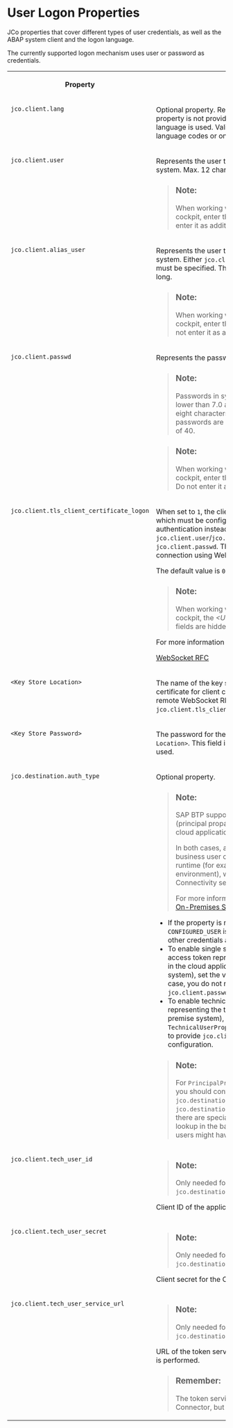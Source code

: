 <!-- loio8b1e1c3b3e284d61bc167e84d4c9d7a1 -->

# User Logon Properties

JCo properties that cover different types of user credentials, as well as the ABAP system client and the logon language.

The currently supported logon mechanism uses user or password as credentials.


<table>
<tr>
<th valign="top">

Property

</th>
<th valign="top">

Description

</th>
</tr>
<tr>
<td valign="top">

`jco.client.lang`

</td>
<td valign="top">

Optional property. Represents the logon language. If the property is not provided, the user's or system's default language is used. Valid values are two-character ISO language codes or one-character SAP language codes.

</td>
</tr>
<tr>
<td valign="top">

`jco.client.user`

</td>
<td valign="top">

Represents the user to be used for logging on to the ABAP system. Max. 12 characters long.

> ### Note:  
> When working with the *Destinations* editor in the cockpit, enter the value in the *<User\>* field. Do not enter it as additional property.



</td>
</tr>
<tr>
<td valign="top">

`jco.client.alias_user`

</td>
<td valign="top">

Represents the user to be used for logging on to the ABAP system. Either `jco.client.user` or `jco.client.alias_user` must be specified. The alias user may be up to 40 characters long.

> ### Note:  
> When working with the *Destinations* editor in the cockpit, enter the value in the *<Alias User\>* field. Do not enter it as additional property.



</td>
</tr>
<tr>
<td valign="top">

`jco.client.passwd`

</td>
<td valign="top">

Represents the password of the user that is used.

> ### Note:  
> Passwords in systems of SAP NetWeaver releases lower than 7.0 are case-insensitive and can be only eight characters long. For releases 7.0 and higher, passwords are case-sensitive with a maximum length of 40.

> ### Note:  
> When working with the *Destinations* editor in the cockpit, enter this password in the *<Password\>* field. Do not enter it as additional property.



</td>
</tr>
<tr>
<td valign="top">

`jco.client.tls_client_certificate_logon`

</td>
<td valign="top">

When set to `1`, the client certificate provided by the *KeyStore*, which must be configured in addition, is used for authentication instead of `jco.client.user`/`jco.client.alias_user` and `jco.client.passwd`. This property is only relevant for a connection using WebSocket RFC \(*<Proxy Type\>*=Internet\).

The default value is `0`.

> ### Note:  
> When working with the Destinations editor in the cockpit, the *<User\>*, *<Alias User\>* and *<Password\>* fields are hidden when setting the property to `1`.

For more information on WebSocket RFC, see also:

[WebSocket RFC](https://help.sap.com/viewer/753088fc00704d0a80e7fbd6803c8adb/202009.001/en-US/51f1edadb2754e539f6e6335dd1eb4cc.html)

</td>
</tr>
<tr>
<td valign="top">

`<Key Store Location>`

</td>
<td valign="top">

The name of the key store file that contains the client certificate for client certificate authentication against the remote WebSocket RFC server. Mandatory, when setting `jco.client.tls_client_certificate_logon` to 1.

</td>
</tr>
<tr>
<td valign="top">

`<Key Store Password>` 

</td>
<td valign="top">

The password for the key store file specified via `<Key Store Location>`. This field is mandatory if `<Key Store Location>` is used.

</td>
</tr>
<tr>
<td valign="top">

`jco.destination.auth_type`

</td>
<td valign="top">

Optional property.

> ### Note:  
> SAP BTP supports the propagation of business users \(principal propagation\) and technical users from the cloud application towards on-premise systems.
> 
> In both cases, a specific access token representing the business user or technical user is retrieved in the RFC runtime \(for example, in JCo or SAP BTP ABAP environment\), which can then be sent to the Connectivity service.
> 
> For more information, see [Authenticating Users against On-Premises Systems](authenticating-users-against-on-premises-systems-b643fbe.md).

-   If the property is not provided, its default value `CONFIGURED_USER` is used. In this case, user, password, or other credentials are specified directly.
-   To enable single sign-on via principal propagation \(an access token representing the business user logged on in the cloud application is forwarded to the on-premise system\), set the value to `PrincipalPropagation`. In this case, you do not need to provide `jco.client.user` and `jco.client.passwd` in the configuration.
-   To enable technical user propagation \(an access token representing the technical user is forwarded to the on-premise system\), set the value to `TechnicalUserPropagation`. In this case, you do not need to provide `jco.client.user` and `jco.client.passwd` in the configuration.

> ### Note:  
> For `PrincipalPropagation`/`TechnicalUserPropagation`, you should configure the properties `jco.destination.repository.user` and `jco.destination.repository.passwd` instead, since there are special permissions needed \(for metadata lookup in the back end\) that not all business/technical users might have.



</td>
</tr>
<tr>
<td valign="top">

`jco.client.tech_user_id`

</td>
<td valign="top">

> ### Note:  
> Only needed for `jco.destination.auth_type`=`TechnicalUserPropagation`.

Client ID of the application.

</td>
</tr>
<tr>
<td valign="top">

`jco.client.tech_user_secret`

</td>
<td valign="top">

> ### Note:  
> Only needed for `jco.destination.auth_type`=`TechnicalUserPropagation`.

Client secret for the Client ID.

</td>
</tr>
<tr>
<td valign="top">

`jco.client.tech_user_service_url`

</td>
<td valign="top">

> ### Note:  
> Only needed for `jco.destination.auth_type`=`TechnicalUserPropagation`.

URL of the token service, against which the token exchange is performed.

> ### Remember:  
> The token service is not accessed through the Cloud Connector, but through the Internet.



</td>
</tr>
</table>

